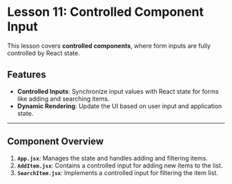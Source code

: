 # Lesson 11: Controlled Component Input

This lesson covers **controlled components**, where form inputs are fully controlled by React state.

## Features

- **Controlled Inputs**: Synchronize input values with React state for forms like adding and searching items.
- **Dynamic Rendering**: Update the UI based on user input and application state.

---

## Component Overview

1. **`App.jsx`**: Manages the state and handles adding and filtering items.
2. **`AddItem.jsx`**: Contains a controlled input for adding new items to the list.
3. **`SearchItem.jsx`**: Implements a controlled input for filtering the item list.